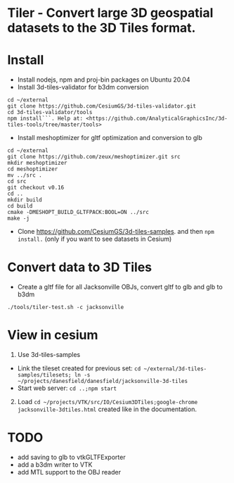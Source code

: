 # Tiler - Convert large 3D geospatial datasets to the 3D Tiles format.

# Install
- Install nodejs, npm and proj-bin packages on Ubuntu 20.04
- Install 3d-tiles-validator for b3dm conversion
```
cd ~/external
git clone https://github.com/CesiumGS/3d-tiles-validator.git
cd 3d-tiles-validator/tools
npm install```. Help at: <https://github.com/AnalyticalGraphicsInc/3d-tiles-tools/tree/master/tools>
```
- Install meshoptimizer for gltf optimization and conversion to glb
```
cd ~/external
git clone https://github.com/zeux/meshoptimizer.git src
mkdir meshoptimizer
cd meshoptimizer
mv ../src .
cd src
git checkout v0.16
cd ..
mkdir build
cd build
cmake -DMESHOPT_BUILD_GLTFPACK:BOOL=ON ../src
make -j
```
- Clone <https://github.com/CesiumGS/3d-tiles-samples>. and then `npm install.` (only if you want to see datasets in Cesium)

# Convert data to 3D Tiles
- Create a gltf file for all Jacksonville OBJs, convert gltf to glb and glb to b3dm
```
./tools/tiler-test.sh -c jacksonville
```

# View in cesium
1. Use 3d-tiles-samples
  - Link the tileset created for previous set:
  `cd ~/external/3d-tiles-samples/tilesets; ln -s ~/projects/danesfield/danesfield/jacksonville-3d-tiles`
  - Start web server:
  `cd ..;npm start`
2. Load `cd ~/projects/VTK/src/IO/Cesium3DTiles;google-chrome jacksonville-3dtiles.html` created like in the documentation.


# TODO
- add saving to glb to vtkGLTFExporter
- add a b3dm writer to VTK
- add MTL support to the OBJ reader
